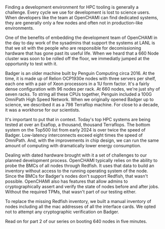 Finding a development environment for HPC tooling is generally a challenge.  Every cycle we use for development is lost to  science users.  When developers like the team at OpenCHAMI can find dedicated systems, they are generally only a few nodes and often not in production-like environments.

One of the benefits of embedding the development team of OpenCHAMI in the day to day work of the sysadmins that support the systems at LANL is that we sit with the people who are responsible for decomissioning hardware that has gone past its useful life.  When we heard that a 660 Node cluster was soon to be rolled off the floor, we immediatly jumped at the opportunity to test with it.

Badger is an older machine built by Penguin Computing circa 2016.  At the time, it is made up of Relion OCP1930e nodes with three servers per shelf, each one with a pair of Xeon processors in a 1U form factor.  It's a fairly dense configuration with 96 nodes per rack.  At 660 nodes, we're just shy of seven racks.  To string all these CPUs together, Penguin included a 100G OmniPath High Speed Network.  When we originally opened Badger up to science, we described it as a 798 Terraflop machine.  For close to a decade, it was a workhorse for our scientists.

It's important to put that in context.  Today's top HPC systems are being tested at over an Exaflop, a thousand, thousand Terraflops.  The bottom system on the Top500 list from early 2024 is over twice the speed of Badger.  Low-latency interconnects exceed eight times the speed of OmniPath.  And, with the improvements in chip design, we can run the same amount of computing with dramatically lower energy consumption.

Dealing with dated hardware brought with it a set of challenges to our planned development process.  OpenCHAMI typically relies on the ability to probe the BMCs of all nodes through Redfish.  It uses that data to build an inventory without access to the running operating system of the node.  Since the BMCs for Badger's nodes don't support Redfish, that wasn't possible.  OpenCHAMI also has features that allow admins to cryptographically assert and verify the state of nodes before and after jobs.  Without the required TPMs, that wasn't part of our testing either.

To replace the missing Redfish inventory, we built a manual inventory of nodes including all the mac addresses of all the interface cards.  We opted not to attempt any cryptographic verification on Badger.

Read on for part 2 of our series on booting 640 nodes in five minutes.



